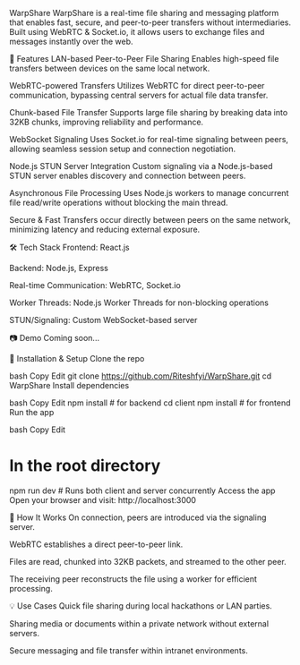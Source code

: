 WarpShare
WarpShare is a real-time file sharing and messaging platform that enables fast, secure, and peer-to-peer transfers without intermediaries. Built using WebRTC & Socket.io, it allows users to exchange files and messages instantly over the web.

🚀 Features
LAN-based Peer-to-Peer File Sharing
Enables high-speed file transfers between devices on the same local network.

WebRTC-powered Transfers
Utilizes WebRTC for direct peer-to-peer communication, bypassing central servers for actual file data transfer.

Chunk-based File Transfer
Supports large file sharing by breaking data into 32KB chunks, improving reliability and performance.

WebSocket Signaling
Uses Socket.io for real-time signaling between peers, allowing seamless session setup and connection negotiation.

Node.js STUN Server Integration
Custom signaling via a Node.js-based STUN server enables discovery and connection between peers.

Asynchronous File Processing
Uses Node.js workers to manage concurrent file read/write operations without blocking the main thread.

Secure & Fast
Transfers occur directly between peers on the same network, minimizing latency and reducing external exposure.

🛠️ Tech Stack
Frontend: React.js

Backend: Node.js, Express

Real-time Communication: WebRTC, Socket.io

Worker Threads: Node.js Worker Threads for non-blocking operations

STUN/Signaling: Custom WebSocket-based server

📷 Demo
Coming soon...

🔧 Installation & Setup
Clone the repo

bash
Copy
Edit
git clone https://github.com/Riteshfyi/WarpShare.git
cd WarpShare
Install dependencies

bash
Copy
Edit
npm install       # for backend
cd client
npm install       # for frontend
Run the app

bash
Copy
Edit
# In the root directory
npm run dev       # Runs both client and server concurrently
Access the app
Open your browser and visit: http://localhost:3000

📡 How It Works
On connection, peers are introduced via the signaling server.

WebRTC establishes a direct peer-to-peer link.

Files are read, chunked into 32KB packets, and streamed to the other peer.

The receiving peer reconstructs the file using a worker for efficient processing.

💡 Use Cases
Quick file sharing during local hackathons or LAN parties.

Sharing media or documents within a private network without external servers.

Secure messaging and file transfer within intranet environments.
